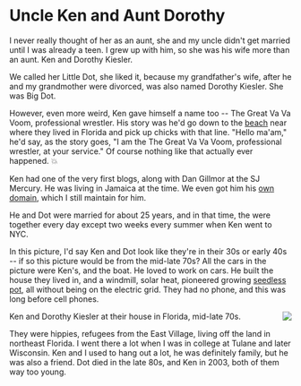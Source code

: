 # Uncle Ken and Aunt Dorothy
I never really thought of her as an aunt, she and my uncle didn't get married until I was already a teen. I grew up with him, so she was his wife more than an aunt. Ken and Dorothy Kiesler. 

We called her Little Dot, she liked it, because my grandfather's wife, after he and my grandmother were divorced, was also named Dorothy Kiesler. She was Big Dot. 

However, even more weird, Ken gave himself a name too -- The Great Va Va Voom, professional wrestler. His story was he'd go down to the <a href="https://www.yelp.com/biz/crescent-beach-st-augustine-2">beach</a> near where they lived in Florida and pick up chicks with that line. "Hello ma'am," he'd say, as the story goes, "I am the The Great Va Va Voom, professional wrestler, at your service." Of course nothing like that actually ever happened. :boom:

Ken had one of the very first blogs, along with Dan Gillmor at the SJ Mercury. He was living in Jamaica at the time. We even got him his <a href="http://www.greatvavavoom.com/">own domain</a>, which I still maintain for him. 

He and Dot were married for about 25 years, and in that time, the were together every day except two weeks every summer when Ken went to NYC. 

In this picture, I'd say Ken and Dot look like they're in their 30s or early 40s -- if so this picture would be from the mid-late 70s? All the cars in the picture were Ken's, and the boat. He loved to work on cars. He built the house they lived in, and a windmill, solar heat, pioneered growing <a href="https://www.cannareps.ca/sinsemilla-origins-of-modern-cannabis/">seedless pot</a>, all without being on the electric grid. They had no phone, and this was long before cell phones. 

<img src="http://scripting.com/images/2020/04/28/kenAndDorothyKiesler.png" border="0" align="right">Ken and Dorothy Kiesler at their house in Florida, mid-late 70s.

They were hippies, refugees from the East Village, living off the land in northeast Florida. I went there a lot when I was in college at Tulane and later Wisconsin. Ken and I used to hang out a lot, he was definitely family, but he was also a friend. Dot died in the late 80s, and Ken in 2003, both of them way too young.

